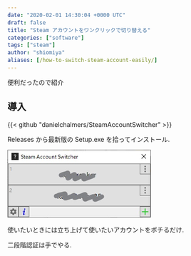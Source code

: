 ```yaml
---
date: "2020-02-01 14:30:04 +0000 UTC"
draft: false
title: "Steam アカウントをワンクリックで切り替える"
categories: ["software"]
tags: ["steam"]
author: "shiomiya"
aliases: [/how-to-switch-steam-account-easily/]
---
```


便利だったので紹介

## 導入

{{< github "danielchalmers/SteamAccountSwitcher" >}}

Releases から最新版の Setup.exe を拾ってインストール.

![](20200201142656.jpg)

使いたいときには立ち上げて使いたいアカウントをポチるだけ.

二段階認証は手でやる.
